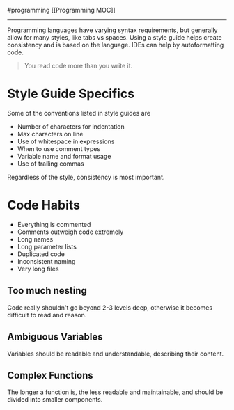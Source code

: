 #programming 
[[Programming MOC]]
-- --

Programming languages have varying syntax requirements, but generally allow for many styles, like tabs vs spaces. Using a style guide helps create consistency and is based on the language. IDEs can help by autoformatting code.

>You read code more than you write it.

# Style Guide Specifics

Some of the conventions listed in style guides are
- Number of characters for indentation
- Max characters on line
- Use of whitespace in expressions
- When to use comment types
- Variable name and format usage
- Use of trailing commas

Regardless of the style, consistency is most important.

# Code Habits

- Everything is commented
- Comments outweigh code extremely
- Long names
- Long parameter lists
- Duplicated code
- Inconsistent naming
- Very long files
## Too much nesting

Code really shouldn't go beyond 2-3 levels deep, otherwise it becomes difficult to read and reason.

## Ambiguous Variables

Variables should be readable and understandable, describing their content.

## Complex Functions

The longer a function is, the less readable and maintainable, and should be divided into smaller components.